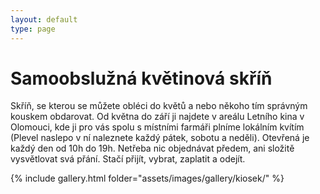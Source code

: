 ```yaml
---
layout: default
type: page
---
```


# Samoobslužná květinová skříň

Skříň, se kterou se můžete obléci do květů a nebo někoho tím správným kouskem obdarovat. Od května do září ji najdete v areálu Letního kina v Olomouci, kde ji pro vás spolu s místními farmáři plníme lokálním kvítím (Plevel naslepo v ní naleznete každý pátek, sobotu a neděli). Otevřená je každý den od 10h do 19h. Netřeba nic objednávat předem, ani složitě vysvětlovat svá přání. Stačí přijít, vybrat, zaplatit a odejít.

{% include gallery.html folder="assets/images/gallery/kiosek/" %}
